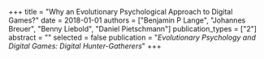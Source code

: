 +++
title = "Why an Evolutionary Psychological Approach to Digital Games?"
date = 2018-01-01
authors = ["Benjamin P Lange", "Johannes Breuer", "Benny Liebold", "Daniel Pietschmann"]
publication_types = ["2"]
abstract = ""
selected = false
publication = "*Evolutionary Psychology and Digital Games: Digital Hunter-Gatherers*"
+++

